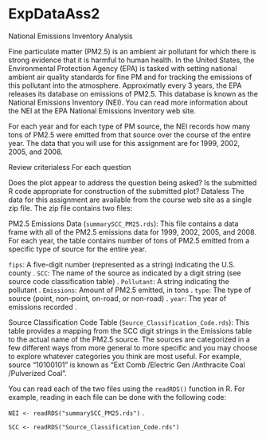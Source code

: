 # ExpDataAss2
National Emissions Inventory Analysis

Fine particulate matter (PM2.5) is an ambient air pollutant for which there is strong evidence that it is harmful to human health. In the United States, the Environmental Protection Agency (EPA) is tasked with setting national ambient air quality standards for fine PM and for tracking the emissions of this pollutant into the atmosphere. Approximatly every 3 years, the EPA releases its database on emissions of PM2.5. This database is known as the National Emissions Inventory (NEI). You can read more information about the NEI at the EPA National Emissions Inventory web site.

For each year and for each type of PM source, the NEI records how many tons of PM2.5 were emitted from that source over the course of the entire year. The data that you will use for this assignment are for 1999, 2002, 2005, and 2008.

Review criterialess 
For each question

Does the plot appear to address the question being asked?
Is the submitted R code appropriate for construction of the submitted plot?
Dataless 
The data for this assignment are available from the course web site as a single zip file. The zip file contains two files:

PM2.5 Emissions Data (``𝚜𝚞𝚖𝚖𝚊𝚛𝚢𝚂𝙲𝙲_𝙿𝙼𝟸𝟻.𝚛𝚍𝚜``): This file contains a data frame with all of the PM2.5 emissions data for 1999, 2002, 2005, and 2008. For each year, the table contains number of tons of PM2.5 emitted from a specific type of source for the entire year. 

``𝚏𝚒𝚙𝚜``: A five-digit number (represented as a string) indicating the U.S. county . 
``𝚂𝙲𝙲``: The name of the source as indicated by a digit string (see source code classification table) . 
``𝙿𝚘𝚕𝚕𝚞𝚝𝚊𝚗𝚝``: A string indicating the pollutant . 
``𝙴𝚖𝚒𝚜𝚜𝚒𝚘𝚗𝚜``: Amount of PM2.5 emitted, in tons . 
``𝚝𝚢𝚙𝚎``: The type of source (point, non-point, on-road, or non-road) . 
``𝚢𝚎𝚊𝚛``: The year of emissions recorded . 

Source Classification Code Table (``𝚂𝚘𝚞𝚛𝚌𝚎_𝙲𝚕𝚊𝚜𝚜𝚒𝚏𝚒𝚌𝚊𝚝𝚒𝚘𝚗_𝙲𝚘𝚍𝚎.𝚛𝚍𝚜``): This table provides a mapping from the SCC digit strings in the Emissions table to the actual name of the PM2.5 source. The sources are categorized in a few different ways from more general to more specific and you may choose to explore whatever categories you think are most useful. For example, source “10100101” is known as “Ext Comb /Electric Gen /Anthracite Coal /Pulverized Coal”.

You can read each of the two files using the ``𝚛𝚎𝚊𝚍𝚁𝙳𝚂()`` function in R. For example, reading in each file can be done with the following code: 

``NEI <- readRDS("summarySCC_PM25.rds")`` . 

``SCC <- readRDS("Source_Classification_Code.rds")``
